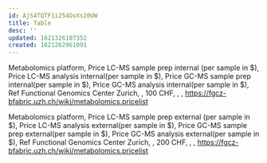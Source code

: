 ```yaml
---
id: AjS4TQTF1i254OvXs20UW
title: Table
desc: ''
updated: 1621326107352
created: 1621262961091
---
```


Metabolomics platform, Price LC-MS sample prep internal (per sample in $), Price LC-MS analysis internal(per sample in $),  Price GC-MS sample prep internal(per sample in $), Price GC-MS analysis internal(per sample in $), Ref 
Functional Genomics Center Zurich, , 100 CHF, , , 
https://fgcz-bfabric.uzh.ch/wiki/metabolomics.pricelist





Metabolomics platform, Price LC-MS sample prep external (per sample in $), Price LC-MS analysis external(per sample in $),  Price GC-MS sample prep external(per sample in $), Price GC-MS analysis external(per sample in $), Ref 
Functional Genomics Center Zurich, , 200 CHF, , , 
https://fgcz-bfabric.uzh.ch/wiki/metabolomics.pricelist
